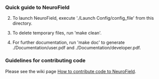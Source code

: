 ### Quick guide to NeuroField

2. To launch NeuroField, execute './Launch Config/config_file' from this directory.

3. To delete temporary files, run 'make clean'.

4. For further documentation, run 'make doc' to generate
./Documentation/user.pdf and ./Documentation/developer.pdf.


### Guidelines for contributing code

Please see the wiki page [How to contribute code to NeuroField](https://github.com/BrainDynamicsUSYD/neurofield/wiki/How-to-contribute-code-to-NeuroField).

